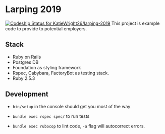 # Larping 2019
[![Codeship Status for KatieWright26/larping-2019](https://app.codeship.com/projects/468cbf20-9341-0137-aedd-0abc6129a811/status?branch=master)](https://app.codeship.com/projects/356715)
This project is example code to provide to potential employers. 

## Stack
- Ruby on Rails
- Postgres DB
- Foundation as styling framework
- Rspec, Cabybara, FactoryBot as testing stack.
- Ruby 2.5.3

## Development

- `bin/setup` in the console should get you most of the way

- `bundle exec rspec spec/` to run tests

- `bundle exec rubocop` to lint code, `-a` flag will autocorrect errors.